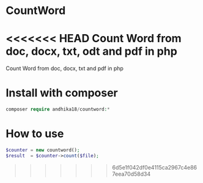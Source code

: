 # CountWord
<<<<<<< HEAD
Count Word from doc, docx, txt, odt and pdf in php
=======
Count Word from doc, docx, txt and pdf in php

# Install with composer
  ```php
  composer require andhika18/countword:*
  ```
# How to use
  ```php
  $counter = new countword();
  $result  = $counter->count($file);
  ```
>>>>>>> 6d5e1f042df0e4115ca2967c4e867eea70d58d34
